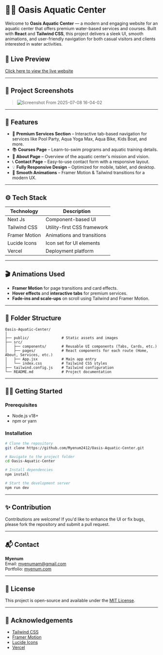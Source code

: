 
# 🏊‍♂️ Oasis Aquatic Center

Welcome to **Oasis Aquatic Center** — a modern and engaging website for an aquatic center that offers premium water-based services and courses. Built with **React** and **Tailwind CSS**, this project delivers a sleek UI, smooth animations, and user-friendly navigation for both casual visitors and clients interested in water activities.

## 🌟 Live Preview

[Click here to view the live website](https://oasis-aquatic.vercel.app)

---

## 📸 Project Screenshots

> ![Screenshot From 2025-07-08 16-04-02](https://github.com/user-attachments/assets/44d7c618-d37b-4b36-ba35-782178f3938d)


---

## 🚀 Features

- 🌊 **Premium Services Section** – Interactive tab-based navigation for services like Pool Party, Aqua Yoga Max, Aqua Bike, Kids Boat, and more.
- 📚 **Courses Page** – Learn-to-swim programs and aquatic training details.
- 🧾 **About Page** – Overview of the aquatic center's mission and vision.
- 📞 **Contact Page** – Easy-to-use contact form with a responsive layout.
- 💡 **Fully Responsive Design** – Optimized for mobile, tablet, and desktop.
- 💫 **Smooth Animations** – Framer Motion & Tailwind transitions for a modern UX.

---

## ⚙️ Tech Stack

| Technology      | Description                   |
|-----------------|-------------------------------|
| Next Js         | Component-based UI            |
| Tailwind CSS    | Utility-first CSS framework   |
| Framer Motion   | Animations and transitions    |
| Lucide Icons    | Icon set for UI elements      |
| Vercel          | Deployment platform           |

---

## 🎬 Animations Used

- **Framer Motion** for page transitions and card effects.
- **Hover effects** and **interactive tabs** for premium services.
- **Fade-ins and scale-ups** on scroll using Tailwind and Framer Motion.

---

## 📁 Folder Structure

```
Oasis-Aquatic-Center/
│
├── public/               # Static assets and images
├── src/
│   ├── components/       # Reusable UI components (Tabs, Cards, etc.)
│   ├── pages/            # React components for each route (Home, About, Services, etc.)
│   ├── App.jsx           # Main app entry
│   └── index.css         # Tailwind CSS styles
├── tailwind.config.js    # Tailwind configuration
└── README.md             # Project documentation
```

---

## 🧑‍💻 Getting Started

### Prerequisites

- Node.js v18+
- npm or yarn

### Installation

```bash
# Clone the repository
git clone https://github.com/Myenum2412/Oasis-Aquatic-Center.git

# Navigate to the project folder
cd Oasis-Aquatic-Center

# Install dependencies
npm install

# Start the development server
npm run dev
```

---

## ✨ Contribution

Contributions are welcome! If you'd like to enhance the UI or fix bugs, please fork the repository and submit a pull request.

---

## 📬 Contact

**Myenum**  
Email: myenumam@gmail.com  
Portfolio: [myenum.com](https://myenum.com)

---

## 📝 License

This project is open-source and available under the [MIT License](LICENSE).

---

## 🙌 Acknowledgements

- [Tailwind CSS](https://tailwindcss.com/)
- [Framer Motion](https://www.framer.com/motion/)
- [Lucide Icons](https://lucide.dev/)
- [Vercel](https://vercel.com/)
